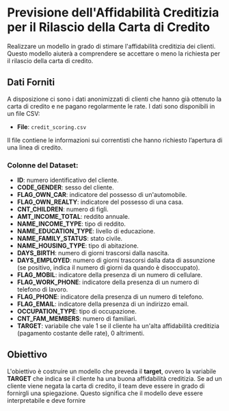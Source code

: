 # Previsione dell'Affidabilità Creditizia per il Rilascio della Carta di Credito

Realizzare un modello in grado di stimare l'affidabilità creditizia dei clienti. Questo modello aiuterà a comprendere se accettare o meno la richiesta per il rilascio della carta di credito.

## Dati Forniti
A disposizione ci sono i dati anonimizzati di clienti che hanno già ottenuto la carta di credito e ne pagano regolarmente le rate. I dati sono disponibili in un file CSV:

- **File**: `credit_scoring.csv`

Il file contiene le informazioni sui correntisti che hanno richiesto l’apertura di una linea di credito.

### Colonne del Dataset:
- **ID**: numero identificativo del cliente.
- **CODE_GENDER**: sesso del cliente.
- **FLAG_OWN_CAR**: indicatore del possesso di un'automobile.
- **FLAG_OWN_REALTY**: indicatore del possesso di una casa.
- **CNT_CHILDREN**: numero di figli.
- **AMT_INCOME_TOTAL**: reddito annuale.
- **NAME_INCOME_TYPE**: tipo di reddito.
- **NAME_EDUCATION_TYPE**: livello di educazione.
- **NAME_FAMILY_STATUS**: stato civile.
- **NAME_HOUSING_TYPE**: tipo di abitazione.
- **DAYS_BIRTH**: numero di giorni trascorsi dalla nascita.
- **DAYS_EMPLOYED**: numero di giorni trascorsi dalla data di assunzione (se positivo, indica il numero di giorni da quando è disoccupato).
- **FLAG_MOBIL**: indicatore della presenza di un numero di cellulare.
- **FLAG_WORK_PHONE**: indicatore della presenza di un numero di telefono di lavoro.
- **FLAG_PHONE**: indicatore della presenza di un numero di telefono.
- **FLAG_EMAIL**: indicatore della presenza di un indirizzo email.
- **OCCUPATION_TYPE**: tipo di occupazione.
- **CNT_FAM_MEMBERS**: numero di familiari.
- **TARGET**: variabile che vale 1 se il cliente ha un'alta affidabilità creditizia (pagamento costante delle rate), 0 altrimenti.

## Obiettivo
L'obiettivo è costruire un modello che preveda il **target**, ovvero la variabile **TARGET** che indica se il cliente ha una buona affidabilità creditizia.
Se ad un cliente viene negata la carta di credito, il team deve essere in grado di fornirgli una spiegazione. Questo significa che il modello deve essere interpretabile e deve fornire
